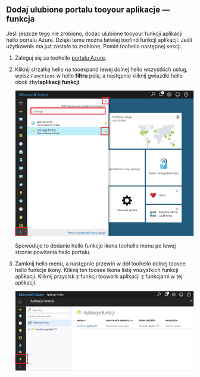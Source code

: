## <a name="add-function-apps-tooyour-portal-favorites"></a>Dodaj ulubione portalu tooyour aplikacje — funkcja 

Jeśli jeszcze tego nie zrobiono, dodać ulubione tooyour funkcji aplikacji hello portalu Azure. Dzięki temu można łatwiej toofind funkcji aplikacji. Jeśli użytkownik ma już zostało to zrobione, Pomiń toohello następnej sekcji. 

1. Zaloguj się za toohello [portalu Azure](https://portal.azure.com/).

2. Kliknij strzałkę hello na tooexpand lewej dolnej hello wszystkich usług, wpisz `Functions` w hello **filtru** pola, a następnie kliknij gwiazdki hello obok zbyt**aplikacji funkcji**.  
 
    ![Tworzenie aplikacji funkcji w hello portalu Azure](./media/functions-portal-favorite-function-apps/functions-favorite-function-apps.png)

    Spowoduje to dodanie hello funkcje ikona toohello menu po lewej stronie powitania hello portalu.

3. Zamknij hello menu, a następnie przewiń w dół toohello dolnej toosee hello funkcje ikony. Kliknij ten toosee ikona listę wszystkich funkcji aplikacji. Kliknij przycisk z funkcji toowork aplikacji z funkcjami w tej aplikacji. 
 
    ![](./media/functions-portal-favorite-function-apps/functions-function-apps-hub.png)
 
     